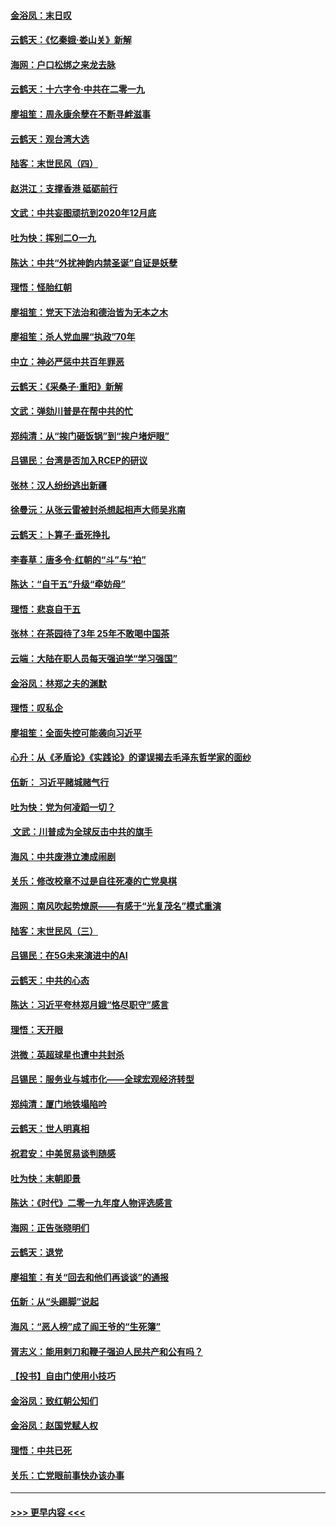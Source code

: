 #### [金浴凤：末日叹](../pages/nsc993/n11752359.md?t=12300344) 
#### [云鹤天：《忆秦娥‧娄山关》新解](../pages/nsc993/n11752348.md?t=12300344) 
#### [海网：户口松绑之来龙去脉](../pages/nsc993/n11752328.md?t=12300344) 
#### [云鹤天：十六字令‧中共在二零一九](../pages/nsc993/n11752305.md?t=12300344) 
#### [廖祖笙：周永康余孽在不断寻衅滋事](../pages/nsc993/n11751013.md?t=12300344) 
#### [云鹤天：观台湾大选](../pages/nsc993/n11751007.md?t=12300344) 
#### [陆客：末世民风（四）](../pages/nsc993/n11749203.md?t=12300344) 
#### [赵洪江：支撑香港 砥砺前行](../pages/nsc993/n11748482.md?t=12300344) 
#### [文武：中共妄图顽抗到2020年12月底](../pages/nsc993/n11748446.md?t=12300344) 
#### [吐为快：挥别二O一九](../pages/nsc993/n11748411.md?t=12300344) 
#### [陈达：中共“外扰神韵内禁圣诞”自证是妖孽](../pages/nsc993/n11748226.md?t=12300344) 
#### [理悟：怪胎红朝](../pages/nsc993/n11748206.md?t=12300344) 
#### [廖祖笙：党天下法治和德治皆为无本之木](../pages/nsc993/n11748135.md?t=12300344) 
#### [廖祖笙：杀人党血腥“执政”70年](../pages/nsc993/n11745144.md?t=12300344) 
#### [中立：神必严惩中共百年罪恶](../pages/nsc993/n11744970.md?t=12300344) 
#### [云鹤天：《采桑子‧重阳》新解](../pages/nsc993/n11744948.md?t=12300344) 
#### [文武：弹劾川普是在帮中共的忙](../pages/nsc993/n11744758.md?t=12300344) 
#### [郑纯清：从“挨门砸饭锅”到“挨户堵炉眼”](../pages/nsc993/n11744745.md?t=12300344) 
#### [吕锡民：台湾是否加入RCEP的研议](../pages/nsc993/n11744701.md?t=12300344) 
#### [张林：汉人纷纷逃出新疆](../pages/nsc993/n11743530.md?t=12300344) 
#### [徐曼沅：从张云雷被封杀想起相声大师吴兆南](../pages/nsc993/n11741816.md?t=12300344) 
#### [云鹤天：卜算子‧垂死挣扎](../pages/nsc993/n11739956.md?t=12300344) 
#### [李春草：唐多令‧红朝的“斗”与“拍”](../pages/nsc993/n11739830.md?t=12300344) 
#### [陈达：“自干五”升级“牵妨母”](../pages/nsc993/n11739724.md?t=12300344) 
#### [理悟：悲哀自干五](../pages/nsc993/n11739547.md?t=12300344) 
#### [张林：在茶园待了3年 25年不敢喝中国茶](../pages/nsc993/n11739240.md?t=12300344) 
#### [云端：大陆在职人员每天强迫学“学习强国”](../pages/nsc993/n11738735.md?t=12300344) 
#### [金浴凤：林郑之夫的渊默](../pages/nsc993/n11737735.md?t=12300344) 
#### [理悟：叹私企](../pages/nsc993/n11737715.md?t=12300344) 
#### [廖祖笙：全面失控可能袭向习近平](../pages/nsc993/n11737704.md?t=12300344) 
#### [心升：从《矛盾论》《实践论》的谬误揭去毛泽东哲学家的面纱](../pages/nsc993/n11736962.md?t=12300344) 
#### [伍新： 习近平赌城赌气行](../pages/nsc993/n11736929.md?t=12300344) 
#### [吐为快：党为何凌蹈一切？](../pages/nsc993/n11736915.md?t=12300344) 
#### [ 文武：川普成为全球反击中共的旗手](../pages/nsc993/n11736882.md?t=12300344) 
#### [海风：中共废港立澳成闹剧](../pages/nsc993/n11735857.md?t=12300344) 
#### [关乐：修改校章不过是自往死凑的亡党臭棋](../pages/nsc993/n11735097.md?t=12300344) 
#### [海网：南风吹起势燎原——有感于“光复茂名”模式重演](../pages/nsc993/n11732308.md?t=12300344) 
#### [陆客：末世民风（三）](../pages/nsc993/n11732211.md?t=12300344) 
#### [吕锡民：在5G未来演进中的AI](../pages/nsc993/n11730010.md?t=12300344) 
#### [云鹤天：中共的心态](../pages/nsc993/n11729906.md?t=12300344) 
#### [陈达：习近平夸林郑月娥“恪尽职守”感言](../pages/nsc993/n11729881.md?t=12300344) 
#### [理悟：天开眼](../pages/nsc993/n11729699.md?t=12300344) 
#### [洪微：英超球星也遭中共封杀](../pages/nsc993/n11727243.md?t=12300344) 
#### [吕锡民：服务业与城市化——全球宏观经济转型](../pages/nsc993/n11725845.md?t=12300344) 
#### [郑纯清：厦门地铁塌陷吟](../pages/nsc993/n11725813.md?t=12300344) 
#### [云鹤天：世人明真相](../pages/nsc993/n11725621.md?t=12300344) 
#### [祝君安：中美贸易谈判随感](../pages/nsc993/n11725609.md?t=12300344) 
#### [吐为快：末朝即景](../pages/nsc993/n11723365.md?t=12300344) 
#### [陈达：《时代》二零一九年度人物评选感言](../pages/nsc993/n11723337.md?t=12300344) 
#### [海网：正告张晓明们](../pages/nsc993/n11723228.md?t=12300344) 
#### [云鹤天：退党](../pages/nsc993/n11723056.md?t=12300344) 
#### [廖祖笙：有关“回去和他们再谈谈”的通报](../pages/nsc993/n11722442.md?t=12300344) 
#### [伍新：从“头踢脚”说起](../pages/nsc993/n11722429.md?t=12300344) 
#### [海风：“恶人榜”成了阎王爷的“生死簿”](../pages/nsc993/n11722272.md?t=12300344) 
#### [胥志义：能用剌刀和鞭子强迫人民共产和公有吗？](../pages/nsc993/n11720569.md?t=12300344) 
#### [【投书】自由门使用小技巧](../pages/nsc993/n11720180.md?t=12300344) 
#### [金浴凤：致红朝公知们](../pages/nsc993/n11720563.md?t=12300344) 
#### [金浴凤：赵国党赋人权](../pages/nsc993/n11720533.md?t=12300344) 
#### [理悟：中共已死](../pages/nsc993/n11720233.md?t=12300344) 
#### [关乐：亡党眼前事快办该办事](../pages/nsc993/n11719160.md?t=12300344) 

----
#### [ >>> 更早内容 <<< ](../indexes/nsc993-earlier.md)
